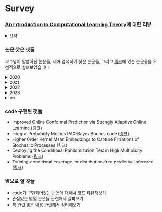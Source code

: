 # Survey

### [An Introduction to Computational Learning Theory](https://direct.mit.edu/books/book/2604/An-Introduction-to-Computational-Learning-Theory)에 대한 리뷰
<details>

<summary>요약</summary>

- ch1 : PAC Learning의 definintion에 대한 내용   
    - Rectangle Learning Game ([링크](https://www.cs.purdue.edu/homes/egrigore/590ST15/lec2DensityEstimation.pdf))
        - 가장 기초적인 pac learnable 한 game에 대한 소개
    - Definition of PAC Learning ([링크](http://sanghyukchun.github.io/66/))
        - PAC Learning의 definition에 필요한 개념들에 대한 소개 (concept, hypothesis, error, confidence, distribution)
    - 3-DNF & 3-CNF ([링크](https://www.cse.wustl.edu/~bjuba/cse513t/s18/notes/l5.pdf))
        - Rectangle Learning과 마찬가지로 가장 기초적인 pac learnable 한 구조에 대한 소개
    - Graph 3-coloring ([링크](https://vatsalsharan.github.io/lecture_notes/lec9_final.pdf))
        - Non PAC learnable에 대한 예시로 3-CNF에 대응되는 NP-Complete 문제인 Graph 3-coloring에 대한 소개
- ch2 : Occam's Razor, Occam Learning에 대한 내용   
    - Occam's Razor ([링크](https://www.cs.princeton.edu/courses/archive/spring18/cos511/scribe_notes/0214.pdf))
        - 오컴의 면도날에서 생각하는 개념으로 hypothesis representation에 대한 compact한 representation을 요구함
    - Set cover problem([링크](https://en.wikipedia.org/wiki/Set_cover_problem))
        - Subset Collection의 union으로 만들어지는 Set cover problem이 Occam's Learning의 아이디어를 통해 PAC learnalbe 함을 보임
    - Learning decision list([링크](https://www.cse.wustl.edu/~bjuba/cse513t/f16/notes/l7.pdf))
        - DNF, CNF가 Decision list의 구조에 포함되며 이것이 PAC-learnable 함을 보임
- ch3 : VC dimension에 대한 내용   
관련 링크 : [VC dimension](https://www.cs.umb.edu/~dsim/cs671-17/S7-VCD.pdf), [Lower bound](http://www.cs.cmu.edu/~ninamf/ML11/lect0927.pdf)
- ch4 : Boosting에 대한 내용  
관련 링크 : [Boosting](https://www.cs.princeton.edu/courses/archive/spring18/cos511/scribe_notes/0312.pdf)
- ch5 : Statistical Query에 대한 내용  
관련 링크 : [Statistical Query](http://www.cs.cmu.edu/~avrim/ML07/lect1207.pdf), [Statistical Query Learnability](https://www.cs.ox.ac.uk/people/varun.kanade/teaching/AML-HT2017/lectures/lecture07.pdf), [SQ algorithms](https://arxiv.org/pdf/2004.00557.pdf)
- ch6 : Discrete Cube Root problem과 관련한 PAC learnablity에 대한 내용   
관련 링크 : [Discrete Cube Root Problem](https://www.cs.ox.ac.uk/people/varun.kanade/teaching/CLT-MT2018/lectures/lecture05.pdf)
- ch7 : Concept의 reducing에 대한 내용   
관련 링크 : [Monotone DNF](http://www.cs.cmu.edu/afs/cs/user/srallen/www/papers/dnfeval.pdf), [Finite Automata](https://lutter.cc/thesis.pdf)   
- ch8 : Exact Learning과 관련된 내용   
관련 링크 : [Membership and Equivalence Queries](https://www.cs.ox.ac.uk/people/varun.kanade/teaching/CLT-MT2018/lectures/lecture06.pdf)

</details>


### 논문 찾은 것들

교수님이 말씀하신 논문들, 제가 검색하여 찾은 논문들, 그리고 [링크](https://docs.google.com/spreadsheets/d/10-lexYyn9TEy9R5KZHv3qLNAfGO8ubRVTSQoEfqj05s/edit#gid=0)에 있는 논문들을 우선적으로 살펴보았습니다

<details>
<summary>2020</summary>

#### 2020
- Statistical Queries and Statistical Algorithms: Foundations and Applications ([링크](https://arxiv.org/pdf/2004.00557.pdf))   
    - **Statistical Query와 Statistical Algorithm : 기초와 응용**
        - Statistical Query의 기초와 응용에 대한 survey 논문
        - 모델과 정의, 이론과 이것이 다양한 개념에 어떻게 적용되는지를 살펴본다
        - Statistical Query가 최적화, 진화, 차등 프라이버시에 대해 응용되는 것에 대해 요약되어있다

- Reducing Adversarially Robust Learning to Non-Robust PAC Learning ([링크](https://arxiv.org/abs/2010.12039.pdf))
    - **Adversarially Robust Learning을 Non Robust PAC Learning으로 reduce하는 것**
        - Adversarially Robust Learning을 standard PAC learnable한 문제로 reduce하는 것에 대해 연구하였다
        - Black-Box-Non-Robust Learner에 대한 access만 허용한다
        - Hypothesis class C에 대해 non-robust learner A를 이용하여 robust하게 learn 할 수 있도록 reduction을 줄 수 있다
        - A에 대한 호출 수는 adverarial perturbation per example에 log scale로 변하며, 이것에 대한 하한이 존재한다

- On the Sample Complexity of Adversarial Multi-Source PAC Learning
 ([링크](http://proceedings.mlr.press/v119/konstantinov20a/konstantinov20a.pdf))
    - **Adversarial Multi-source PAC Learning의 Sample Complexity**
        - 크라우드 소싱, 협업 학습 패러다임에서 발생하는 신뢰할 수 없는 데이터에 대한 학습에 대한 연구이다
        - 구체적으로, 다양한 소스에서 데이터를 얻지만 편향되어있거나 적대적으로 교란된 경우를 연구한다
        - 단일 소스의 경우 훈련데이터의 고정된 부분을 손상시키면 PAC Learnablity를 방지할 수 있다
        - 데이터의 개수와 관계없이, 학습 시스템이 optimal test error에 다다를 수없다
        - 하지만 이는 다양한 소스의 경우 다른 결과를 나타낸다
        - 연구에서 finite-sample quarantee 뿐만 아니라 일반적인 lowewr bound에 대한 결과를 얻었다
        - 악의적인 참가자도 데이터를 공유하는 과정에서 benefit을 가짐을 보인다
- Algorithms and SQ Lower Bounds for PAC Learning One-Hidden-Layer ReLU Networks ([링크](http://proceedings.mlr.press/v125/diakonikolas20d/diakonikolas20d.pdf))

    - **PAC Learning One-Hidden-Layer ReLU Network에 대한 algorithm과 SQ Lower Bounds**
        - Gaussian marginal을 label noise로 가지고 k개의 hidden unit이 있는 PAC Learning One-Hidden-Layer에 대한 연구이다
        - k가 O(sqrt(logd))임을 보였다
        - k=3과 같은 간단한 경우에도 이를 구하는 알고리즘은 알려지지 않았다
        - 연구에서 찾은 알고리즘은 weigh matrix의 rank에 대한 가정이 없으며 복잡성은 condition number와 무관하다
        - Statistical Query의 lower bound가 dΩ(k) 인 것 또한 보였다
        - 이번 연구를 통해 상한과 하한이 확장되었다
</details>

<details>
<summary>2021</summary>

#### 2021

- Sequential prediction under log-loss and misspecification ([링크](https://arxiv.org/pdf/2102.00050.pdf))
    - **log-loss와 misspecifiation하에서의 sequential prediction**
        - cumulative regret의 log-loss term에 대한 sequential predicton 문제에 대한 연구이다
        - 분포에 대한 가설이 주어졌을 때, 학습자는 순차적으로 예측을 진행하고 가장 좋은 예측과 비교된다
        - well-specified case는 데이터의 분포가 가설에 속한다는 추가적인 가정이 있는 것이다
        - 더 general한 misspecified case에 대해 연구해본다
        - log-loss의 특징으로 인해 밀도 추정 및 모델 선택에서 동일한 문제가 발생한다
        - d차원 Gaussian location 가설에 대해 specified case와 misspecified case가 점근적으로 일치함을 보인다
        - 즉, 이 경우 PAC regret의 O(1) characterization이 존재한다
        - 최악의 경우 regret은 d2 + o(1) 보다 크다
        - 전통적인 Bayesian estimator나 Shtarkov의 정규화된 최대우도는 PAC regret을 달성하지 못하고 heavy-tailed data에 대해 robustification이 요구된다
        - 추가적으로, optimal estimator에 대해 존재성과 유일성, misspecified regret의 bound에 대한 결과를 보였다 
- Efficient Competitions and Online Learning with Strategic Forecasters ([링크](https://arxiv.org/abs/2102.08358))
    - **Strategic Forecaster를 이용한 효율적인 경쟁과 online learning**
        - 승자독식경쟁의 예측은 왜곡된 incentive로 인해 학습이 어렵다
        - 이에 대한 해결을 위해 2018년 ELF라는 매커니즘이 제안되었다
        - n명의 forecaster가 있을 때 ELF가 높은 확률로 최적의 forecaster를 찾기 위해서는 Θ(nlogn)의 event나 데이터가 필요하다
        - 표준 online-learning algoritm에서는 O(log(n)/ϵ2)의 event를 사용하여 ϵ명의 최적화된 forecaster를 선택할 수 있다
        - 이 범위는 비 전락적인 설정에서도 잘 일치한다
        - 이후 이러한 매커니즘을 통해 forecater에 대한 non-regret guarantee를 얻는다
- PAC-Learning for Strategic Classification ([링크](https://arxiv.org/pdf/2012.03310.pdf))
    - **Strategic Classification을 위한 PAC Learning**
        - Classifier를 속이기 위해 testing data에 대한 adversarial manupulation에 대한 연구가 관심을 많이 받았다
        - 이전의 작업은 모든 테스트 데이터가 adverarial하거나 모두 positive 한 극단적인 상황을 가정하였다
        - 이번 연구에서는 이 두가지를 일반화하고 strategic vc-dimension의 개념을 통해 PAC-learnability를 확인한다
        - SVC는 adversarial vc-dimension 의 개념인 AVC를 일반화한다
        - startegic linear classification에 대한 framework을  instance화 한다
        - SVC를 고정하여 linear classifier의 statistical learnablility를 구한다
        - empirical risk minimization의 complexity를 고정하여 computational tractability를 구한다
        - SVC는 VC의 상한이다
        - 이는 AVC의 bound를 일반화한다
- Incentive-Aware PAC Learning ([링크](https://ojs.aaai.org/index.php/AAAI/article/view/16726))
    - **Incentive Aware PAC Learning**
        - staregic manipulation이 있는 PAC Learning에 대한 연구이다
        - ERM principle는 non trivial guarantee에 다다를 수 없다
        - 대신에 Incentive Aware version의 ERM principle을 생각해서 최적의 샘플 복잡성을 점근적으로 가지도록 한다
        - 이후 incentive compatible classifier를 통해 전략적 조작을 방지한다
        - incentive-compatible classifer로 제한된 ERM principle에 대해 sample complexity bound를 제공한다
- Symbolic Abstractions From Data: A PAC Learning Approach
 ([링크](https://ieeexplore.ieee.org/stamp/stamp.jsp?tp=&arnumber=9683316))
    - **PAC Learning Approach로 구한 데이터의 symbolic abstraction**
        - 기호 제어 기술은 높은 logic specification을 만족시키는 것을 목표로 한다
        - 중요한 단계는 주어진 continuous state system을 모방하는 finite state system의 추상화를 구성하는 것이다
        - 그러나 이를 위해서는 정확한 closedform model에 대한 지식이 필요하다
        - unknown dynamics를 일반화 하기 위해서, closedform model이 필요 없고 후속 작업을 평가하는 기능에 의존하는 방식이 제시된다
        - 학습에 대한 보장을 제공하기 위해 PAC Learning framework을 사용한다
        - 필요한 데이터의 수를 지정하는 PAC 범위를 제공한다
</details>

<details>
<summary>2022</summary>

#### 2022   
- On the Power of Differentiable Learning versus PAC and SQ Learning ([링크](https://arxiv.org/pdf/2108.04190.pdf))
    - **Differentiable Learning vs PAC & SQ Learning**
        - SGD, GD와 같은 방법으로 어떠한 문제를 학습할 수 있는지 연구하였다
        - SGD와 GD는 SQ를 학습할 수 있지만, 그 가능성은 minibatch size나 sample size에 연관되어있는 precision에 영향을 받는다
        - precision * minibatch size가 충분히 작을 때, SGD는 SQ Learning을 넘어 PAC Learnable함을 알 수 있다
        - 이는 기존의 연구 결과인 batch size = 1인 경우를 확장 시킨 결과이다
        - sample size m에 대해서도 GD를 이용하여 모든 sample 기반 학습이 가능하다
        - ρ가 매우 작은 경우, minibatch size와 관계 없이 SGD와 GD 모두 PAC Learning이 가능하다
        - bρ^2이 충분히 큰 경우, SGD는 SQ Learning과 비슷한 성능을 보인다
- Hardness of Noise-Free Learning for Two-Hidden-Layer Neural Networks ([링크](https://arxiv.org/pdf/2202.05258.pdf))
    - **2층 신경망에 대한  noise-free learning hardness**
        - Gaussian input을 넣은 2층 ReLU 신경망의 형태를 가지고 있는 noise-free model에 대한 SQ lower bound를 구하였다
        - 모든 깊이의 ReLU 신경망에 대해 일반적으로 알려진 SQ lower bound는 없다
        - 기존의 SQ lower bound는 adversarial noise model이나 correlational SQ와 같은 제한적인 조건에서만 구해진다
        - 기존의 방법에서 생기는 문제점을 해결하기 위해 Boolean PAC 문제를 Gaussian 문제로 변형해서 lifting procedure를 개선한다
        - 이를 이용해서 2층 ReLU 신경망에 대한 새로운 SQ lower bound를 구하였다.
- Near-Optimal SQ Lower Bounds for Agnostically Learning Halfspaces and ReLUs under Gaussian Marginals ([링크](https://arxiv.org/pdf/2006.16200.pdf))
    - **Gaussian marginal 하에서 halfspace와 ReLU를 모델에 관계없이 학습할때의 Near-Optimal SQ Lower Bound**
        - Gaussian marginal 하에서 halfspace와 ReLU를 모델에 관계없이 학습하는 문제에 대한 연구이다
        - 기존 문제는 R^d×{±1} distribution과  (x, y) labeled data가 주어졌을 때 0-1 loss OPT hypothesis를 찾는 것이다
        - 이를 확장해서 R^d×{R} distribution과  (x, y) labeled data가 주어졌을 때 square loss OPT hypothesis를 찾는 문제를 생각한다
        - 두 문제에 대해 SQ lower bound가 d poly(1/ǫ)임을 보였다
        - 이는 현재의 upper bound가 essentially best possible임을 보인다
- Conformal Inference for Online Prediction with Arbitrary Distribution Shifts ([링크](https://arxiv.org/pdf/2208.08401.pdf))
    - **무작위로 분포가 변화하는 online prediciton에 대한 conformal inference**
        - conformal inference는 blackbox model로 만든 prediction의 성능을 정량화하는 강력한 도구이다
        - 이 방법은 training set과 test set이 exchangeable, iid인 경우 prediction에 대한 target level을 줄 수 있다는 것이다
        - 이 연구에서는 데이터의 분포가 시간에 따라 변하는 online predciton setting인 경우에 대해 다루고 있다
        - non-exchangeability가 있기 때문에, protective layer를 만들어 prediction을 보정한다
        - 분포변화에 대한 가정이나 분포유형에 대한 가정 없이 조건부 분포의 추정치를 생성한다
        - 주식시장의 변동성과 covid 사례 수에 대한 예측에 대해 test해보고 이것이 실제로 적응력이 있음을 확인했다
- Integral Probability Metrics PAC-Bayes Bounds ([링크](https://arxiv.org/pdf/2207.00614.pdf))
    - **IPM(Integral Probability Metrics) PAC-Bayes Bounds**
        - KL-Divergence를 다양한 IPM을 이용하여 대체하는 PAC-Bayes Bound를 제시한다
        - 이 경우 IPM은 total variation과 Wasserstein distance이다
        - 이 bound는 분포가 멀리 떨어진 경우와 적당히 멀어진 경우 사이의 경계를 자연스럽게 나타낸다
        - 큰 가설공간을 사용하는 알고리즘을 분석하는 것에 더 적합하다
- Group symmetry in PAC learning ([링크](https://openreview.net/pdf?id=HxeTEZJaxq))
    - **PAC learning에서의 group symmetry**
        - 이 연구에서는 invariant 또는 equivaraint hypothesis가 orbit representative로 어떻게 reduce 되는지 보여준다
        - 이 결과는 compact group에 대해 모두 적용되며 rotation과 같은 infinite group에서도 적용된다
        - 이를 이용해서 invarant/equivaraint model에 대한 일반화를 도출한다
        - 이는 현재까지의 가장 일반화된 결과이다
- Fairness-Aware PAC Learning from Corrupted Data ([링크](https://dl.acm.org/doi/pdf/10.5555/3586589.3586749))
    - **손상데이터를 사용한 Fairness-Aware PAC Learning**
        - Fariness 문제를 생각하는 것은 실제 automated system을 채택하기 위한 중요한 단계이다
        - 데이터 손상에 대한 robustness는 아직 많이 연구되지 않았다
        - 이 연구에서는 최악의 데이터에서 fairness-aware learning이 가능한지 확인한다
        - 이 연구에서는 fairness와 accuracy가 최적화된 2가지 알고리즘을 제시한다
</details>

<details>
<summary>2023</summary>

#### 2023   
- Revisiting Fair-PAC Learning and the Axioms of Cardinal Welfare
 ([링크](https://proceedings.mlr.press/v206/cousins23a/cousins23a.pdf))
     - **Fair-PAC Learning과 Axioms of cardinal welfarism에 대한 재정의**
        - 사회적 목표는 효용과 비효용을 전체 그룹에서 요악하여 fair machine learning에서의 목표를 정의한다
        - Standard axiom 하에서 welfare function은 p ≤ 1, malfare fuction은  p ≥ 1를 만족한다
        - p를 제한하는 더 강한 공리를 찾아냈다
        - power-mean malfare function는 lipschitz 연속이므로 학습하기 쉽다
        - 모든 power mean이 locally holder continuous함을 보였다

- Probably Approximately Correct Federated Learning
 ([링크](https://arxiv.org/abs/2304.04641.pdf))
    - **PAC Federated Learning**
        - Federated Learning(FL)은 분산 학습 프레임워크이다
        - 기존의 연구에 따르면 개인정보 보호와 유용성,효율성을 동시에 달성하기는 어렵다
        - 세 가지 요소에 대한 절충점을 찾는 방법은 신뢰할 수 있는 FL에 대한 중요한 문제이다
        - 이를 다목적 최적화 문제로 생각할 수 있다
        - 기존의 프레임워크는 시간이 많이 걸리고 존재성을 알 수 없기에 적합하지 않다
        - 이를 위해 pac learning을 이용하여 여러가지를 정량화하는 FedPAC를 제안한다
        - 이는 solution sapce의 dimension을 낮추고, 이에 대한 단일 목표 최적화 알고리즘을 사용하여 문제를 해결한다
</details>

<details>
<summary>etc</summary>

#### 2020   

- Assumption-lean inference for generalised linear model parameters ([링크](https://arxiv.org/pdf/2006.08402.pdf))
    - **일반화된 선형모델에 변수에 대한 가정의존성 추론**
        - 일반적으로 선형모델의 변수에 대한 추론은 일반적으로 모델이 정확하고 선험적으로 지정된다는 가정을 기반으로 한다
        - 선택되는 모델은 데이터에 적응한 모델을 고르는 형태의 process로 선택되어지기에 불확실성을 가질 수 있다
        - 모델에 주어진 가정은 선험적이지 않은 편향된 추론을 만들고, 데이터의 정보를 순수하게 반영하지 못하게 한다
        - 주효과 추정치와 효과 수정 추정치에 대한 새로운 비모수적인 정의를 제안한다
        - 이는 projection parameter와 같이 가정이 없는 추론에서 영감을 받은 것이다
        - 모델이 잘 지정되면 주효과 추정치와 효과 수정 추정치는 감소된다
        - 그러나 모델이 잘못 지정된 경우에도 두 변수가 상호작용하는 정도를 잘 찾아낸다
        - 비모수적 모델에서 influenc curve를 도출하고 유연한 데이터 적응 절차를 호출하여 가정에 기대지 않는 추론을 얻을 수 있다

- Asymptotics of Cross-Validation ([링크](https://arxiv.org/pdf/2001.11111.pdf))
    - **cross-validation의 점근성**
        - cross-validation은 머신러닝 모델의 성능을 평가하는 핵심 도구이다
        - 그럼에도 불구하고, 이의 이론적 속성은 아직 잘 이해되지 않았다
        - 다양한 모델의 cross-validated risk의 점근적 특성에 대해 연구했다
        - 안정적인 조건하에, 중심극한정리와 Berry-Esseen Bound의 설정으로 신뢰구간을 점근적으로 계산할 수 있다
        - 결과를 통해 cross-validation의 통계적 속도 향상에 대한 아이디어를 얻을 수 있다
        - M-estimator가 trian loss 관점에서 cross-validation의 속도향상에 도움이 된다
        - cross-validation risk는 분산 감소와 함께 복잡하며, 모델의 크기나 기본 분포에 따라 다르다
        - Kn-fold의 Kn이 관찰수에 따라 증가하도록 한다

#### 2021   
- The Price of Tolerance in Distribution Testing ([링크](https://arxiv.org/pdf/2106.13414.pdf))
    - **distribution testing에서의 tolerance price**
        - distribution testing에서의 tolerance 문제에 대해 연구한다
        - unknown distribution p에서 나온 smaple은 reference distribution q로부터 얼마나 떨어져있는지 알 수 있을까?
        - 이 문제는 극단적인 경우에만 설명이 가능하다
        - 예를 들어 noiseless setting의 경우 복잡도는 Θ(√n)이고, 선형적이지 않다
        - ε1 = ε2/2일 때, 복잡도는 Θ(n/ log n)이다
        - 그 사이의 단계에 대해서는 알려진 것이 거의 없다
        - n, ε1, ε2, log(n)으로 tolerance를 표현할 수 있다
        - p와 q를 모두 모르는 경우에도 비슷한 결과를 보인다
        - 복잡도는 직관적인 ε1/ε2가 아닌 ε1/ε2^2에 의해 크게 결정된다
        - ε1과 ε2의 비대칭성을 이용하여 하한을 구하는 framework을 찾아냈다

- Minimax bounds for estimating multivariate Gaussian location mixtures([링크](https://arxiv.org/pdf/2012.00444.pdf))
    - **multivariate Gaussian location의 minimax bound**
        - L2^2과 Hellinger loss function^2에서 Gaussian location의 minimax bound를 찾았다
        - L2^2 loss에서 minimax rate는 n^−1(log n)^d/2의 상수배로 bound된다
        - Hellinger loss function^2에서는 tail을 기준으로 2개의 하위 클래스를 고려한다
        - subGaussian tail이 있는 경우, (log n)^d/n로 bounded below 된다
        - bounded pth moment를 가지는 경우, n^−p/(p+d)(log n)^−3d/2로 bounded below 된다
        - 이들은 log scale로 나타나진다
- Threshold Martingales and the Evolution of Forecasts ([링크](https://arxiv.org/pdf/2105.06834.pdf))
     - **Threshold Martingale과 Evolving Forecast**
        - Evolving Forecast distribution의 두 가지 속성을 설명하는 martingale에 대한 연구이다
        - 이상적인 Forecast는 martingale과 같이 사용가능한 정보를 활용하기 위해 forecast를 순차적으로 진행한다
        - Threshold Martingale은 threshold 밑의 예측분포의 비율을 측정한다
        - 보정 조정은 잘 알려져 있으며 martingale filter를 통해 변동성을 개선하여 더 작은 mse를 보장한다
        - 시뮬레이션 모델의 예측에 threshold martingale을 적용하여 농구 경기의 승자를 예측하는 모델에 적용한다
- Higher Order Kernel Mean Embeddings to Capture Filtrations of Stochastic Processes ([링크](https://arxiv.org/pdf/2109.03582.pdf))
    - **고차원 kernel mean embedding을 이용한 Stochastic Process의 filtration capture**
        - Stochastic Process는 경로의 일부 공간에 값이 있는 random 변수이다
        - 그러나 Stochastic Process를 path-valued random varaible로 reduce하면 시간에 따라 전달되는 정보의 흐름이 무시된다
        - 필터링에 대한 process를 조절하여 KME의 개념을 일반화하고 추가적인 정보를 얻는 고차원 KME를 도입한다
        - MMD에 대한 empirical estimate를 도출하고 일관성을 증명한다
        - 이후 MMD에서 놓친 정보를 선택한 filtration-sensitive kernel two-sample test를 구성한다
        - 추가적으로 고차원 MMD를 활용하여 kernel 기반 회귀모형을 이용하여 파생상품의 pricing같은 문제에서 optimal stopping problem을 해결한다
        - 조건부 독립에 대한 기존 테스트를 적용하여 다차원 궤적의 관찰에서 상호작용하는 인과 발견 알고리즘을 설계한다
- Incentive-Compatible Forecasting Competitions ([링크](https://arxiv.org/abs/2101.01816.pdf))
    - **incentive-compatible 예측 경쟁**
        - 여러 예측자가 1개 이상의 event에 대해 예측하고 결과에 대해 경쟁하는 incentive-compatible 예측 경쟁에 대한 연구이다
        - 2가지 목표가 있다 - 예측자가 진실하게 report하고 정확한 예측자에게 award가 이루어지는 것
        - 적절한 점수 규칙은 예측자가 올바르게 incentive를 받는 경우 진실된 report를 장려한다
        - 그러나 가장 높은 점수를 받는 사람만 상을 받으면 incentive가 왜곡되고, 높은 점수를 받기 위해 극단적인 결과를 보고한다
        - 이를 막기 위해 2가지 새로운 예측 경쟁 매커니즘을 제시한다
        - 1번째 매커니즘은 인센티브와 호환되어 가장 정확한 예측자를 선택한다
        - 더 높은 확률로 가장 정확한 예측자츨 선택하는 매커니즘이 없음을 보일 수 있다
        - 2번째 매커니즘은 이벤트에 대한 정보가 다른 이벤트에 대해 업데이트 되지 않을 때 인센티브와 호환되며, 이벤트 수가 증가함에 따라 최상의 예측가를 선택한다
        - incentive-compatible에 대한 이 논문의 개념은 dominant strategy incentive compatibility에 비해 일반적이다
        - 2가지 매커니즘은 구현하기 쉽고 예측가에 대한 순위를 매기거나 높은 정확도를 가지는 예측가를 고용하는 문제에 사용될 수 있다

#### 2022
- Conditional Versus Unconditional Approaches to Selective Inference ([링크](https://arxiv.org/pdf/2207.13480.pdf))
    - **선택적 추론에 대한 조건부 대 무조건부 접근**
        - 선택 이벤트를 조건으로 하는 선택적 추론을 위한 방법 클래스를 조사합니다
        - 이러한 방법은 2단계 프로세스로 작동합니다
        - 첫째, hypothesis의 모음은 hyphothesis space에서 데이터 기반 방식으로 결정됩니다
        - 둘째, 선택에 사용된 정보에 따라 데이터 기반 수집 내에서 추론이 수행됩니다
        - 이러한 방법의 예로는 기본 데이터 분할, 최신 데이터 조각 방법 및 다면체 기본형을 기반으로 한 사후 선택 추론 방법이 있습니다
        - 이 백서에서는 이러한 방법에 대한 전체적인 관점을 채택하여 선택, 조건 지정 및 최종 오류 제어 단계를 단일 방법으로 함께 봅니다
        - 이러한 관점에서 우리는 선택 및 조건화에 기반한 선택적 추론 방법이 항상 hyphothesis space에서 직접 정의된 여러 테스트 방법에 의해 지배된다는 것을 보여줍니다
        - 이 결과는 hyphothesis space가 잠재적으로 무한하고 데이터 분할과 같이 암시적으로만 정의된 경우에도 유지됩니다
        - 우리는 비선택적 및/또는 무조건적 관점으로 전환함으로써 얻을 수 있는 잠재적인 힘의 네 가지 사례 연구를 조사한다
- Permutation tests using arbitrary permutation distributions ([링크](https://arxiv.org/pdf/2204.13581.pdf))   
- Debiased Machine Learning without Sample-Splitting for Stable Estimators
 ([링크](https://arxiv.org/pdf/2206.01825.pdf))
    - **안정 추정을 위한 Sample-splitting을 사용하지 않은 debiased machine learning**
        - 인과추론은 일반적인 moment problem 문제의 일반화이며, regression이나 classification 문제를 포함한다
        - debiased machine learning의 최근 연구는 이러한 문제를 풀기 위해서는 알고리즘에 mse 조건이 필요하다
        - 선행연구에서는 문제를 풀기 위해서는 sample splitting이 주어지거나 corss-fitting 방식이 주어져야 한다고 주장한다
        - 이 연구에서는 leave-one-out stability가 있는 경우 sample splitting이 필요 없음을 보인다
        - 이를 통해 sample을 재사용할 수 있으며, 중간 크기의 sample을 사용할 경우 유용할 수 있다
- Deploying the Conditional Randomization Test in High Multiplicity Problems ([링크](https://arxiv.org/pdf/2110.02422.pdf))
    - **High Multiplicity Problem에 대한 CRT(Conditional Randomization Test)**
        - 이 연구에서는 CRT와 selective seqstep+를 결합한 Sequential CRT를 연구하였다
        - p값은 flexivale CRT에 의해 구성되고, 이후 정렬된 후 SeqStep+ 필터를 통과하여 discoveries를 생성한다
        - 연구에서는 p값이 독립적이지 않더라도 FDR에 대한 제어가 보장되는 이론적 근거를 찾았다
        - 시뮬레이션을 통해 새로운 절차가 실제로 FDR을 제어하고 전력 측면에서 sota 모델을 능가하는 것을 보였다
        - 유방암 데이터셋에 대한 biomaker identification을 통해 결과를 확인한다
- The Hardness of Conditional Independence Testing and the Generalised Covariance Measure
 ([링크](https://arxiv.org/pdf/1804.07203.pdf))
- Local permutation tests for conditional independence ([링크](https://arxiv.org/pdf/2112.11666.pdf))
- The edge of discovery: Controlling the local false discovery rate at the margin ([링크](https://arxiv.org/pdf/2207.07299.pdf))
- A regret-variance tradeoff in online learning ([링크](https://arxiv.org/abs/2206.02656.pdf))
- Continuous prediction with experts' advice ([링크](https://arxiv.org/abs/2206.00236.pdf))
- Post-Selection Inference via Algorithmic Stability ([링크](https://arxiv.org/pdf/2011.09462.pdf))


#### 2023
- Training-conditional coverage for distribution-free predictive inference ([링크](https://arxiv.org/pdf/2205.03647.pdf))
- Efficient Concentration with Gaussian Approximation ([링크](https://arxiv.org/pdf/2208.09922.pdf))
- Reconciling Individual Probability Forecasts ([링크](https://arxiv.org/pdf/2209.01687.pdf))
    - **개별 확률 예측 조정**
        - 개별 확률은 한 번만 실현되는 결과의 확률을 나타냅니다
        - 내일 비가 올 확률, Alice가 향후 12개월 이내에 사망할 확률, Bob이 향후 18개월 이내에 폭력 범죄로 체포될 확률 등
        - 개별 확률은 근본적으로 알 수 없습니다
        - 그럼에도 불구하고 우리는 데이터 또는 데이터 분포에서 샘플링하는 방법에 대해 동의하는 두 당사자가 개별 확률을 모델링하는 방법에 동의하지 않을 수 있음을 보여줍니다
        - 이것은 실질적으로 동의하지 않는 개별 확률의 두 모델이 함께 사용되어 두 모델 중 적어도 하나를 경험적으로 위조하고 개선할 수 있기 때문입니다
        - 이것은 "조정" 프로세스에서 효율적으로 반복될 수 있으며, 그 결과 양 당사자가 동의한 모델이 시작 모델보다 우수하고 자체적으로 (거의) 모든 곳에서 개별 확률의 예측에 (거의) 동의합니다
        - 우리는 개별 확률을 알 수 없지만 계산 및 데이터 효율적인 프로세스를 통해 합의에 도달해야 한다는 결론을 내립니다
        - 따라서 우리는 때때로 예측 또는 모델 다중성 문제라고 불리는 문제에 대한 답을 제공하면서 예측에서 크게 동의하지 않는 똑같이 정확하고 개선 불가능한 두 모델이 있는 상황에 처할 수 없습니다
- Improved Online Conformal Prediction via Strongly Adaptive Online Learning ([링크](https://arxiv.org/pdf/2302.07869.pdf))

</details>

### code 구현된 것들

- Improved Online Conformal Prediction via Strongly Adaptive Online Learning ([링크](https://github.com/salesforce/online_conformal))
- Integral Probability Metrics PAC-Bayes Bounds code ([링크](https://github.com/ron-amit/pac_bayes_reg))
-  Higher Order Kernel Mean Embeddings to Capture Filtrations of Stochastic Processes ([링크](https://github.com/maudl3116/higherOrderKME))
- Deploying the Conditional Randomization Test in High Multiplicity Problems ([링크](https://github.com/lsn235711/sequential-CRT))
- Training-conditional coverage for distribution-free predictive inference ([링크](https://rinafb.github.io/research/))




### **앞으로 할 것들**

- code가 구현되어있는 논문에 대해서 코드 리뷰해보기
- 관심있는 몇몇 논문들 관련해서 살펴보기
- 책 관련 읽은 내용 관련해서 정리해보기


